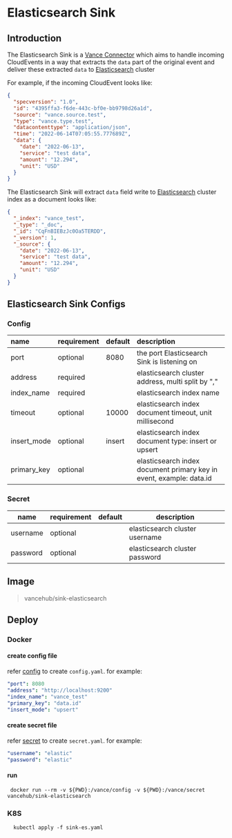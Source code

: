 # Elasticsearch Sink

## Introduction

The Elasticsearch Sink is a [Vance Connector][vc] which aims to handle incoming CloudEvents in a way that extracts
the `data` part of the original event and deliver these extracted `data` to [Elasticsearch][es] cluster

For example, if the incoming CloudEvent looks like:

```json
{
  "specversion": "1.0",
  "id": "4395ffa3-f6de-443c-bf0e-bb9798d26a1d",
  "source": "vance.source.test",
  "type": "vance.type.test",
  "datacontenttype": "application/json",
  "time": "2022-06-14T07:05:55.777689Z",
  "data": {
    "date": "2022-06-13",
    "service": "test data",
    "amount": "12.294",
    "unit": "USD"
  }
}
```

The Elasticsearch Sink will extract `data` field write to [Elasticsearch][es] cluster index as a document looks like:

```json
{
  "_index": "vance_test",
  "_type": "_doc",
  "_id": "CqFnBIEBzJc0Oa5TERDD",
  "_version": 1,
  "_source": {
    "date": "2022-06-13",
    "service": "test data",
    "amount": "12.294",
    "unit": "USD"
  }
}
```

## Elasticsearch Sink Configs

### Config

| name        | requirement  | default  | description                                                          |
|:------------|:-------------|:---------|:---------------------------------------------------------------------|
| port        | optional     | 8080     | the port Elasticsearch Sink is listening on                          |
| address     | required     |          | elasticsearch cluster address, multi split by ","                    |
| index_name  | required     |          | elasticsearch index name                                             |
| timeout     | optional     | 10000    | elasticsearch index document timeout, unit millisecond               |
| insert_mode | optional     | insert   | elasticsearch index document type: insert or upsert                  |
| primary_key | optional     |          | elasticsearch index document primary key in event, example: data.id  |

### Secret

| name        | requirement | default  | description                     |
|-------------|-------------|----------|---------------------------------|
| username    | optional    |          | elasticsearch cluster username  |
| password    | optional    |          | elasticsearch cluster password  |

## Image

> vancehub/sink-elasticsearch

## Deploy

### Docker

#### create config file

refer [config](#Config) to create `config.yaml`. for example:

```yaml
"port": 8080
"address": "http://localhost:9200"
"index_name": "vance_test"
"primary_key": "data.id"
"insert_mode": "upsert"
```

#### create secret file

refer [secret](#Secret) to create `secret.yaml`. for example:

```yaml
"username": "elastic"
"password": "elastic"
```

#### run

```shell
 docker run --rm -v ${PWD}:/vance/config -v ${PWD}:/vance/secret vancehub/sink-elasticsearch
```

### K8S

```shell
  kubectl apply -f sink-es.yaml
```

[vc]: https://github.com/linkall-labs/vance-docs/blob/main/docs/concept.md
[es]: https://www.elastic.co/guide/en/elasticsearch/reference/current/index.html
